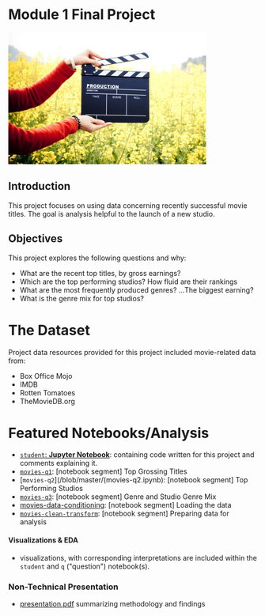 # Module 1 Final Project
![arms holding director's clapper board](images/movie.jpg)

## Introduction

This project focuses on using data concerning recently successful movie titles. The goal is analysis helpful to the launch of a new studio.

## Objectives

This project explores the following questions and why:

* What are the recent top titles, by gross earnings?
* Which are the top performing studios? How fluid are their rankings
* What are the most frequently produced genres? ...The biggest earning?
* What is the genre mix for top studios?

# The Dataset

Project data resources provided for this project included movie-related data from:
* Box Office Mojo
* IMDB
* Rotten Tomatoes
* TheMovieDB.org

# Featured Notebooks/Analysis
* [`student`: **Jupyter Notebook**](/blob/master/student.ipynb): containing code written for this project and comments explaining it.
* [`movies-q1`](/blob/master/movies-q1.ipynb): [notebook segment] Top Grossing Titles
* [`movies-q2`](/blob/master/(movies-q2.ipynb): [notebook segment] Top Performing Studios
* [`movies-q3`](/blob/master/movies-q3.ipynb): [notebook segment] Genre and Studio Genre Mix
* [movies-data-conditioning](/blob/master/movies-data-conditioning.ipynb):  [notebook segment] Loading the data
* [`movies-clean-transform`](../blob/master/movies-clean-transform.ipynb): [notebook segment] Preparing data for analysis


#### Visualizations & EDA

* visualizations, with corresponding interpretations are included within the `student` and `q` ("question") notebook(s).

### Non-Technical Presentation

* [presentation.pdf](../blob/master/presentation.pdf) summarizing  methodology and findings
